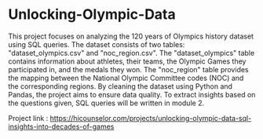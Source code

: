 # Unlocking-Olympic-Data
This project focuses on analyzing the 120 years of Olympics history dataset using SQL queries. The dataset consists of two tables: "dataset_olympics.csv" and "noc_region.csv". The "dataset_olympics" table contains information about athletes, their teams, the Olympic Games they participated in, and the medals they won. The "noc_region" table provides the mapping between the National Olympic Committee codes (NOC) and the corresponding regions. By cleaning the dataset using Python and Pandas, the project aims to ensure data quality.  To extract insights based on the questions given, SQL queries will be written in module 2.

Project link :
https://hicounselor.com/projects/unlocking-olympic-data-sql-insights-into-decades-of-games
